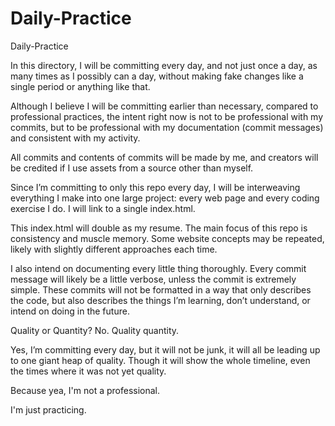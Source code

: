 # Daily-Practice

Daily-Practice

In this directory, I will be committing every day,
and not just once a day, as many times as I possibly can a day,
without making fake changes like a single period or anything like that.

Although I believe I will be committing earlier than necessary,
compared to professional practices, the intent right now is not to be professional with my commits,
but to be professional with my documentation (commit messages) and consistent with my activity.

All commits and contents of commits will be made by me, and creators will be credited if 
I use assets from a source other than myself.

Since I’m committing to only this repo every day, I will be interweaving 
everything I make into one large project: every web page 
and every coding exercise I do. I will link to a single index.html.

This index.html will double as my resume.
The main focus of this repo is consistency and muscle memory.
Some website concepts may be repeated,
likely with slightly different approaches each time.

I also intend on documenting every little thing thoroughly.
Every commit message will likely be a little verbose, unless
the commit is extremely simple. These commits will not be formatted 
in a way that only describes the code, but also describes the things 
I’m learning, don’t understand, or intend on doing in the future.

Quality or Quantity?
No.
Quality quantity.

Yes, I’m committing every day,
but it will not be junk, it will all be leading up to one giant heap of quality.
Though it will show the whole timeline, even the times where it was not yet quality.

Because yea, I'm not a professional. 

I'm just practicing.
